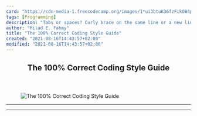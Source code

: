 ```yaml
---
card: "https://cdn-media-1.freecodecamp.org/images/1*ui3btuK36fzFikOB4pM2-Q.jpeg"
tags: [Programming]
description: "Tabs or spaces? Curly brace on the same line or a new line? 8"
author: "Milad E. Fahmy"
title: "The 100% Correct Coding Style Guide"
created: "2021-08-16T14:43:57+02:00"
modified: "2021-08-16T14:43:57+02:00"
---
```

<div class="site-wrapper">
<main id="site-main" class="site-main outer">
<div class="inner">
<article class="post-full post tag-programming tag-life-lessons tag-tech tag-startup tag-technology ">
<header class="post-full-header">
<h1 class="post-full-title">The 100% Correct Coding Style Guide</h1>
</header>
<figure class="post-full-image">
<picture>
<source media="(max-width: 700px)" sizes="1px" srcset="data:image/gif;base64,R0lGODlhAQABAIAAAAAAAP///yH5BAEAAAAALAAAAAABAAEAAAIBRAA7 1w">
<source media="(min-width: 701px)" sizes="(max-width: 800px) 400px,
(max-width: 1170px) 700px,
1400px" srcset="https://cdn-media-1.freecodecamp.org/images/1*ui3btuK36fzFikOB4pM2-Q.jpeg 300w,
https://cdn-media-1.freecodecamp.org/images/1*ui3btuK36fzFikOB4pM2-Q.jpeg 600w,
https://cdn-media-1.freecodecamp.org/images/1*ui3btuK36fzFikOB4pM2-Q.jpeg 1000w,
https://cdn-media-1.freecodecamp.org/images/1*ui3btuK36fzFikOB4pM2-Q.jpeg 2000w">
<img onerror="this.style.display='none'" src="https://cdn-media-1.freecodecamp.org/images/1*ui3btuK36fzFikOB4pM2-Q.jpeg" alt="The 100% Correct Coding Style Guide">
</picture>
</figure>
<section class="post-full-content">
<div class="post-content">
</div>
<hr>
<hr>
</section>
</article>
</div>
</main>
</div>
<!-- Google Tag Manager (noscript) -->
<!-- End Google Tag Manager (noscript) -->
